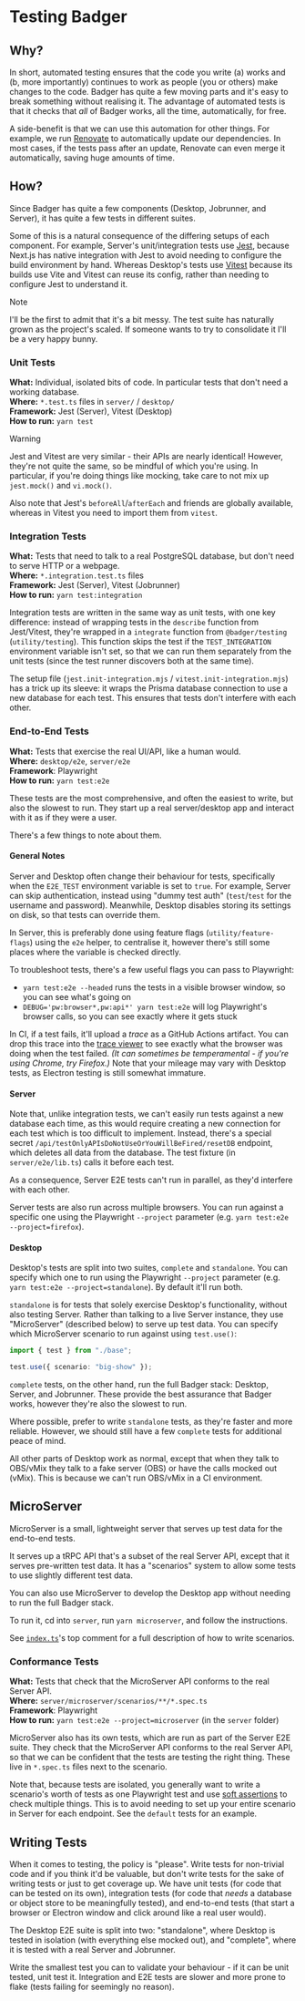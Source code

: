 # Testing Badger

## Why?

In short, automated testing ensures that the code you write (a) works and (b, more importantly) continues to work as people (you or others) make changes to the code.
Badger has quite a few moving parts and it's easy to break something without realising it.
The advantage of automated tests is that it checks that _all_ of Badger works, all the time, automatically, for free.

A side-benefit is that we can use this automation for other things.
For example, we run [Renovate](https://docs.renovatebot.com/) to automatically update our dependencies.
In most cases, if the tests pass after an update, Renovate can even merge it automatically, saving huge amounts of time.

## How?

Since Badger has quite a few components (Desktop, Jobrunner, and Server), it has quite a few tests in different suites.

Some of this is a natural consequence of the differing setups of each component.
For example, Server's unit/integration tests use [Jest](https://jestjs.io/), because Next.js has native integration with Jest to avoid needing to configure the build environment by hand.
Whereas Desktop's tests use [Vitest](https://vitest.dev/) because its builds use Vite and Vitest can reuse its config, rather than needing to configure Jest to understand it.

> [!NOTE]
> I'll be the first to admit that it's a bit messy.
> The test suite has naturally grown as the project's scaled.
> If someone wants to try to consolidate it I'll be a very happy bunny.

### Unit Tests

**What:** Individual, isolated bits of code. In particular tests that don't need a working database.  
**Where:** `*.test.ts` files in `server/` / `desktop/`  
**Framework:** Jest (Server), Vitest (Desktop)  
**How to run:** `yarn test`

> [!WARNING]
> Jest and Vitest are very similar - their APIs are nearly identical!
> However, they're not quite the same, so be mindful of which you're using.
> In particular, if you're doing things like mocking, take care to not mix up `jest.mock()` and `vi.mock()`.
>
> Also note that Jest's `beforeAll`/`afterEach` and friends are globally available, whereas in Vitest you need to import them from `vitest`.

### Integration Tests

**What:** Tests that need to talk to a real PostgreSQL database, but don't need to serve HTTP or a webpage.  
**Where:** `*.integration.test.ts` files  
**Framework:** Jest (Server), Vitest (Jobrunner)  
**How to run:** `yarn test:integration`

Integration tests are written in the same way as unit tests, with one key difference: instead of wrapping tests in the `describe` function from Jest/Vitest, they're wrapped in a `integrate` function from `@badger/testing` (`utility/testing`).
This function skips the test if the `TEST_INTEGRATION` environment variable isn't set, so that we can run them separately from the unit tests (since the test runner discovers both at the same time).

The setup file (`jest.init-integration.mjs` / `vitest.init-integration.mjs`) has a trick up its sleeve: it wraps the Prisma database connection to use a new database for each test.
This ensures that tests don't interfere with each other.

### End-to-End Tests

**What:** Tests that exercise the real UI/API, like a human would.  
**Where:** `desktop/e2e`, `server/e2e`  
**Framework**: Playwright  
**How to run:** `yarn test:e2e`

These tests are the most comprehensive, and often the easiest to write, but also the slowest to run.
They start up a real server/desktop app and interact with it as if they were a user.

There's a few things to note about them.

#### General Notes

Server and Desktop often change their behaviour for tests, specifically when the `E2E_TEST` environment variable is set to `true`.
For example, Server can skip authentication, instead using "dummy test auth" (`test`/`test` for the username and password).
Meanwhile, Desktop disables storing its settings on disk, so that tests can override them.

In Server, this is preferably done using feature flags (`utility/feature-flags`) using the `e2e` helper, to centralise it, however there's still some places where the variable is checked directly.

To troubleshoot tests, there's a few useful flags you can pass to Playwright:

- `yarn test:e2e --headed` runs the tests in a visible browser window, so you can see what's going on
- `DEBUG='pw:browser*,pw:api*' yarn test:e2e` will log Playwright's browser calls, so you can see exactly where it gets stuck

In CI, if a test fails, it'll upload a _trace_ as a GitHub Actions artifact.
You can drop this trace into the [trace viewer](https://traces.playwright.dev) to see exactly what the browser was doing when the test failed.
_(It can sometimes be temperamental - if you're using Chrome, try Firefox.)_
Note that your mileage may vary with Desktop tests, as Electron testing is still somewhat immature.

#### Server

Note that, unlike integration tests, we can't easily run tests against a new database each time, as this would require creating a new connection for each test which is too difficult to implement.
Instead, there's a special secret `/api/testOnlyAPIsDoNotUseOrYouWillBeFired/resetDB` endpoint, which deletes all data from the database.
The test fixture (in `server/e2e/lib.ts`) calls it before each test.

As a consequence, Server E2E tests can't run in parallel, as they'd interfere with each other.

Server tests are also run across multiple browsers.
You can run against a specific one using the Playwright `--project` parameter (e.g. `yarn test:e2e --project=firefox`).

#### Desktop

Desktop's tests are split into two suites, `complete` and `standalone`.
You can specify which one to run using the Playwright `--project` parameter (e.g. `yarn test:e2e --project=standalone`).
By default it'll run both.

`standalone` is for tests that solely exercise Desktop's functionality, without also testing Server.
Rather than talking to a live Server instance, they use "MicroServer" (described below) to serve up test data.
You can specify which MicroServer scenario to run against using `test.use()`:

```ts
import { test } from "./base";

test.use({ scenario: "big-show" });
```

`complete` tests, on the other hand, run the full Badger stack: Desktop, Server, and Jobrunner.
These provide the best assurance that Badger works, however they're also the slowest to run.

Where possible, prefer to write `standalone` tests, as they're faster and more reliable.
However, we should still have a few `complete` tests for additional peace of mind.

All other parts of Desktop work as normal, except that when they talk to OBS/vMix they talk to a fake server (OBS) or have the calls mocked out (vMix).
This is because we can't run OBS/vMix in a CI environment.

## MicroServer

MicroServer is a small, lightweight server that serves up test data for the end-to-end tests.

It serves up a tRPC API that's a subset of the real Server API, except that it serves pre-written test data.
It has a "scenarios" system to allow some tests to use slightly different test data.

You can also use MicroServer to develop the Desktop app without needing to run the full Badger stack.

To run it, cd into `server`, run `yarn microserver`, and follow the instructions.

See [`index.ts`](../server/microserver/index.ts)'s top comment for a full description of how to write scenarios.

### Conformance Tests

**What:** Tests that check that the MicroServer API conforms to the real Server API.  
**Where:** `server/microserver/scenarios/**/*.spec.ts`  
**Framework**: Playwright  
**How to run:** `yarn test:e2e --project=microserver` (in the `server` folder)

MicroServer also has its own tests, which are run as part of the Server E2E suite.
They check that the MicroServer API conforms to the real Server API, so that we can be confident that the tests are testing the right thing.
These live in `*.spec.ts` files next to the scenario.

Note that, because tests are isolated, you generally want to write a scenario's worth of tests as one Playwright test and use [soft assertions](https://playwright.dev/docs/test-assertions#soft-assertions) to check multiple things.
This is to avoid needing to set up your entire scenario in Server for each endpoint.
See the `default` tests for an example.

## Writing Tests

When it comes to testing, the policy is "please".
Write tests for non-trivial code and if you think it'd be valuable, but don't write tests for the sake of writing tests or just to get coverage up.
We have unit tests (for code that can be tested on its own), integration tests (for code that _needs_ a database or object store to be meaningfully tested), and end-to-end tests (that start a browser or Electron window and click around like a real user would).

The Desktop E2E suite is split into two: "standalone", where Desktop is tested in isolation (with everything else mocked out), and "complete", where it is tested with a real Server and Jobrunner.

Write the smallest test you can to validate your behaviour - if it can be unit tested, unit test it.
Integration and E2E tests are slower and more prone to flake (tests failing for seemingly no reason).
